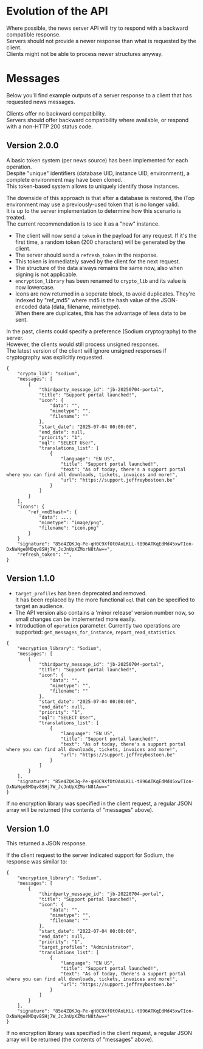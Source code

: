 
# Evolution of the API

Where possible, the news server API will try to respond with a backward compatible response.  
Servers should not provide a newer response than what is requested by the client.  
Clients might not be able to process newer structures anyway.

# Messages

Below you'll find example outputs of a server response to a client that has requested news messages.

Clients offer no backward compatibility.  
Servers should offer backward compatibility where available, or respond with a non-HTTP 200 status code.

## Version 2.0.0

A basic token system (per news source) has been implemented for each operation.   
Despite "unique" identifiers (database UID, instance UID, environment), a complete environment may have been cloned.  
This token-based system allows to uniquely identify those instances.

The downside of this approach is that after a database is restored, the iTop environment may use a previously-used token that is no longer valid.  
It is up to the server implementation to determine how this scenario is treated.  
The current recommendation is to see it as a "new" instance.


* The client will now send a `token` in the payload for any request. If it's the first time, a random token (200 characters) will be generated by the client.
* The server should send a `refresh_token` in the response.
* This token is immediately saved by the client for the next request.
* The structure of the data always remains the same now, also when signing is not applicable.
* `encryption_library` has been renamed to `crypto_lib` and its value is now lowercase.
* Icons are now returned in a seperate block, to avoid duplicates. They're indexed by "ref_md5" where md5 is the hash value of the JSON-encoded data (data, filename, mimetype).  
  When there are duplicates, this has the advantage of less data to be sent.

In the past, clients could specify a preference (Sodium cryptography) to the server.  
However, the clients would still process unsigned responses.  
The latest version of the client will ignore unsigned responses if cryptography was explicitly requested.

```
{
	"crypto_lib": "sodium",
	"messages": [
		{
			"thirdparty_message_id": "jb-20250704-portal",
			"title": "Support portal launched!",
			"icon": {
				"data": "",
				"mimetype": "",
				"filename": ""
			},
			"start_date": "2025-07-04 00:00:00",
			"end_date": null,
			"priority": "1",
			"oql": "SELECT User",
			"translations_list": [
				{
					"language": "EN US",
					"title": "Support portal launched!",
					"text": "As of today, there's a support portal where you can find all downloads, tickets, invoices and more!",
					"url": "https://support.jeffreybostoen.be"
				}
			]
		}
	],
	"icons": {
		"ref_<md5hash>": {
			"data": ...,
			"mimetype": "image/png",
			"filename": "icon.png"
		}
	}
	"signature": "85e4ZQKJq-Pe-qH0C9XfOt0AoLKLL-t896ATKqEdMd45xwTIon-DxNaNge8MDqv8SHj7W_JcJnUpXZMorN8tAw==",
    "refresh_token": "",
}
```


## Version 1.1.0

* `target_profiles` has been deprecated and removed.  
  It has been replaced by the more functional `oql` that can be specified to target an audience.
* The API version also contains a 'minor release' version number now, so small changes can be implemented more easily.
* Introduction of `operation` parameter. Currently two operations are supported: `get_messages_for_instance`, `report_read_statistics`.


```
{
	"encryption_library": "Sodium",
	"messages": [
		{
			"thirdparty_message_id": "jb-20250704-portal",
			"title": "Support portal launched!",
			"icon": {
				"data": "",
				"mimetype": "",
				"filename": ""
			},
			"start_date": "2025-07-04 00:00:00",
			"end_date": null,
			"priority": "1",
			"oql": "SELECT User",
			"translations_list": [
				{
					"language": "EN US",
					"title": "Support portal launched!",
					"text": "As of today, there's a support portal where you can find all downloads, tickets, invoices and more!",
					"url": "https://support.jeffreybostoen.be"
				}
			]
		}
	],
	"signature": "85e4ZQKJq-Pe-qH0C9XfOt0AoLKLL-t896ATKqEdMd45xwTIon-DxNaNge8MDqv8SHj7W_JcJnUpXZMorN8tAw=="
}
```

If no encryption library was specified in the client request, a regular JSON array will be returned (the contents of "messages" above).


## Version 1.0

This returned a JSON response.

If the client request to the server indicated support for Sodium, the response was similar to:

```
{
	"encryption_library": "Sodium",
	"messages": [
		{
			"thirdparty_message_id": "jb-20220704-portal",
			"title": "Support portal launched!",
			"icon": {
				"data": "",
				"mimetype": "",
				"filename": ""
			},
			"start_date": "2022-07-04 00:00:00",
			"end_date": null,
			"priority": "1",
			"target_profiles": "Administrator",
			"translations_list": [
				{
					"language": "EN US",
					"title": "Support portal launched!",
					"text": "As of today, there's a support portal where you can find all downloads, tickets, invoices and more!",
					"url": "https://support.jeffreybostoen.be"
				}
			]
		}
	],
	"signature": "85e4ZQKJq-Pe-qH0C9XfOt0AoLKLL-t896ATKqEdMd45xwTIon-DxNaNge8MDqv8SHj7W_JcJnUpXZMorN8tAw=="
}
```

If no encryption library was specified in the client request, a regular JSON array will be returned (the contents of "messages" above).
